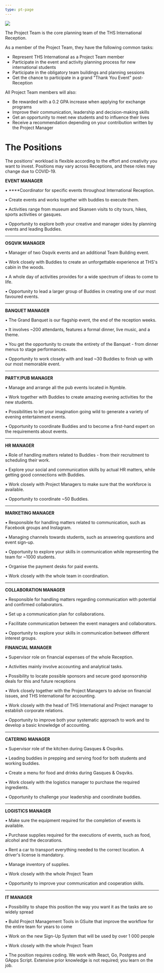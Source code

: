 ```yaml
---
type: pt-page
---
```

![](/./pt-collage-4.jpg)

The Project Team is the core planning team of the THS International Reception.  

As a member of the Project Team, they have the following common tasks: 

* Represent THS International as a Project Team member
* Participate in the event and activity planning process for new international students
* Participate in the obligatory team buildings and planning sessions
* Get the chance to participate in a grand "Thank You Event" post-Reception

All Project Team members will also:

* Be rewarded with a 0.2 GPA increase when applying for exchange programs
* Improve their communication, leadership and decision-making skills
* Get an opportunity to meet new students and to influence their lives
* Receive a recommendation depending on your contribution written by the Project Manager

# **The Positions**

The positions' workload is flexible according to the effort and creativity you want to invest. Positions may vary across Receptions, and these roles may change due to COVID-19. 

**EVENT MANAGER** 

• ****Coordinator for specific events throughout International Reception.

• Create events and works together with buddies to execute them.

• Activities range from museum and Skansen visits to city tours, hikes, sports activities or gasques.

• Opportunity to explore both your creative and manager sides by planning events and leading Buddies.

  ****

**OSQVIK MANAGER**

• Manager of two Osqvik events and an additional Team Building event.

• Work closely with Buddies to create an unforgettable experience at THS's cabin in the woods.

• A whole day of activities provides for a wide spectrum of ideas to come to life.

• Opportunity to lead a larger group of Buddies in creating one of our most favoured events.

****

**BANQUET MANAGER** 

• The Grand Banquet is our flagship event, the end of the reception weeks.

• It involves ~200 attendants, features a formal dinner, live music, and a theme. 

• You get the opportunity to create the entirety of the Banquet - from dinner menus to stage performances.

• Opportunity to work closely with and lead ~30 Buddies to finish up with our most memorable event.

****

**PARTY/PUB MANAGER**

• Manage and arrange all the pub events located in Nymble.

• Work together with Buddies to create amazing evening activities for the new students.

• Possibilities to let your imagination going wild to generate a variety of evening entertainment events.

• Opportunity to coordinate Buddies and to become a first-hand expert on the requirements about events.

****

**HR MANAGER**

• Role of handling matters related to Buddies - from their recruitment to scheduling their work.

• Explore your social and communication skills by actual HR matters, while getting good connections with Buddies.

• Work closely with Project Managers to make sure that the workforce is available.

• Opportunity to coordinate ~50 Buddies.

****

**MARKETING MANAGER**

• Responsible for handling matters related to communication, such as Facebook groups and Instagram.

• Managing channels towards students, such as answering questions and event sign-up.

• Opportunity to explore your skills in communication while representing the team for ~1000 students.

• Organise the payment desks for paid events.

• Work closely with the whole team in coordination.

****

**COLLABORATION MANAGER**

• Responsible for handling matters regarding communication with potential and confirmed collaborators.

• Set up a communication plan for collaborations.

• Facilitate communication between the event managers and collaborators.

• Opportunity to explore your skills in communication between different interest groups.

 

**FINANCIAL MANAGER** 

• Supervisor role on financial expenses of the whole Reception.

• Activities mainly involve accounting and analytical tasks.

• Possibility to locate possible sponsors and secure good sponsorship deals for this and future receptions

• Work closely together with the Project Managers to advise on financial issues, and THS International for accounting.

• Work closely with the head of THS International and Project manager to establish corporate relations.

• Opportunity to improve both your systematic approach to work and to develop a basic knowledge of accounting.

****

**CATERING MANAGER** 

• Supervisor role of the kitchen during Gasques & Osqviks.

• Leading buddies in prepping and serving food for both students and working buddies.

• Create a menu for food and drinks during Gasques & Osqviks.

• Work closely with the logistics manager to purchase the required ingredients.

• Opportunity to challenge your leadership and coordinate buddies.

****

**LOGISTICS MANAGER** 

• Make sure the equipment required for the completion of events is available.

• Purchase supplies required for the executions of events, such as food, alcohol and the decorations.

• Rent a car to transport everything needed to the correct location. A driver's license is mandatory.

• Manage inventory of supplies.

• Work closely with the whole Project Team

• Opportunity to improve your communication and cooperation skills.

****

**IT MANAGER** 

• Possibility to shape this position the way you want it as the tasks are so widely spread

• Build Project Management Tools in GSuite that improve the workflow for the entire team for years to come

• Work on the new Sign-Up System that will be used by over 1 000 people

• Work closely with the whole Project Team

• The position requires coding. We work with React, Go, Postgres and GApps Script. Extensive prior knowledge is not required; you learn on the job.
